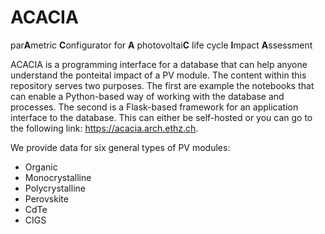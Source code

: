 # ACACIA

par**A**metric **C**onfigurator for **A** photovoltai**C** life cycle **I**mpact **A**ssessment

ACACIA is a programming interface for a database that can help anyone understand the ponteital impact of a PV module. The content within this repository serves two purposes. The first are example the notebooks that can enable a Python-based way of working with the database and processes. The second is a Flask-based framework for an application interface to the database. This can either be self-hosted or you can go to the following link: https://acacia.arch.ethz.ch.

We provide data for six general types of PV modules:
- Organic
- Monocrystalline
- Polycrystalline
- Perovskite
- CdTe
- CIGS



